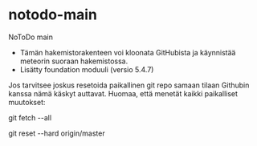 notodo-main
===========

NoToDo main


- Tämän hakemistorakenteen voi kloonata GitHubista ja käynnistää meteorin suoraan hakemistossa.
- Lisätty foundation moduuli  (versio 5.4.7)


Jos tarvitsee joskus resetoida paikallinen git repo samaan tilaan Githubin kanssa nämä käskyt auttavat. Huomaa, että menetät kaikki paikalliset muutokset:


git fetch --all

git reset --hard origin/master
